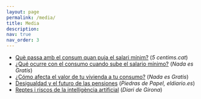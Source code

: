 ```yaml
---
layout: page
permalink: /media/
title: Media
description: 
nav: true
nav_order: 3
---
```

- [Què passa amb el consum quan puja el salari mínim?](https://www.5centims.cat/que-passa-amb-el-consum-quan-puja-el-salari-minim/) (*5 centims.cat*)
- [¿Qué ocurre con el consumo cuando sube el salario mínimo?](https://nadaesgratis.es/admin/que-ocurre-con-el-consumo-cuando-sube-el-salario-minimo) (*Nada es Gratis*)
- [¿Cómo afecta el valor de tu vivienda a tu consumo?](https://nadaesgratis.es/admin/como-afecta-el-valor-de-tu-vivienda-a-tu-consumo) (*Nada es Gratis*)
- [Desigualdad y el futuro de las pensiones](https://www.eldiario.es/piedrasdepapel/desigualdad-pensiones-reforma_132_6432872.html) (*Piedras de Papel, eldiario.es*) 
- [Reptes i riscos de la intelligència artificial](https://www.diaridegirona.cat/comarques/2019/04/25/reptes-i-riscos-intel-ligencia-48830434.html) (*Diari de Girona*)
